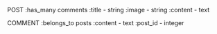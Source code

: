 POST
:has_many comments
:title - string
:image - string
:content - text

COMMENT
:belongs_to posts
:content - text
:post_id - integer